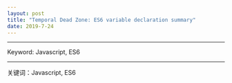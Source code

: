 ```yaml
---
layout: post
title: "Temporal Dead Zone: ES6 variable declaration summary"
date: 2019-7-24
---
```

<hr>
Keyword: Javascript, ES6

<br>
<hr>
关键词：Javascript, ES6
